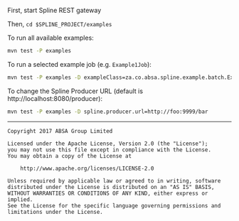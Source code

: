 First, start Spline REST gateway

Then, `cd $SPLINE_PROJECT/examples`

To run all available examples:
```bash
mvn test -P examples
``` 

To run a selected example job (e.g. `Example1Job`):
```bash
mvn test -P examples -D exampleClass=za.co.absa.spline.example.batch.Example1Job
``` 

To change the Spline Producer URL (default is http://localhost:8080/producer):
```bash
mvn test -P examples -D spline.producer.url=http://foo:9999/bar
```

---

    Copyright 2017 ABSA Group Limited
    
    Licensed under the Apache License, Version 2.0 (the "License");
    you may not use this file except in compliance with the License.
    You may obtain a copy of the License at
    
        http://www.apache.org/licenses/LICENSE-2.0
    
    Unless required by applicable law or agreed to in writing, software
    distributed under the License is distributed on an "AS IS" BASIS,
    WITHOUT WARRANTIES OR CONDITIONS OF ANY KIND, either express or implied.
    See the License for the specific language governing permissions and
    limitations under the License.
